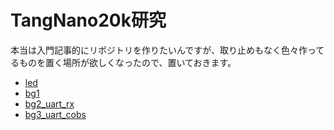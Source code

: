 # TangNano20k研究

本当は入門記事的にリポジトリを作りたいんですが、取り止めもなく色々作ってるものを置く場所が欲しくなったので、置いておきます。

- [led](led)
- [bg1](bg1)
- [bg2_uart_rx](bg2_uart_rx)
- [bg3_uart_cobs](bg3_uart_cobs)
